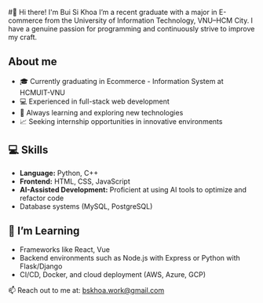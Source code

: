 #👋 Hi there! I'm Bui Si Khoa
I’m a recent graduate with a major in E-commerce from the University of Information Technology, VNU–HCM City.  I have a genuine passion for programming and continuously strive to improve my craft.
  
## About me
- 🎓 Currently graduating in Ecommerce - Information System at HCMUIT-VNU
- 💻 Experienced in full-stack web development
- 🌱 Always learning and exploring new technologies
- 📈 Seeking internship opportunities in innovative environments

## 💻 Skills
- **Language:** Python, C++
- **Frontend:** HTML, CSS, JavaScript
- **AI-Assisted Development:** Proficient at using AI tools to optimize and refactor code  
- Database systems (MySQL, PostgreSQL) 

## 🌱 I’m Learning
- Frameworks like React, Vue 
- Backend environments such as Node.js with Express or Python with Flask/Django  
- CI/CD, Docker, and cloud deployment (AWS, Azure, GCP)

📫 Reach out to me at: bskhoa.work@gmail.com

